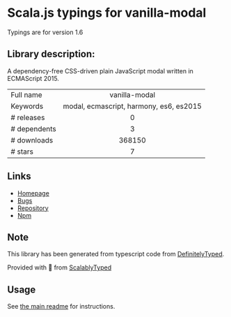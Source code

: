 
# Scala.js typings for vanilla-modal

Typings are for version 1.6

## Library description:
A dependency-free CSS-driven plain JavaScript modal written in ECMAScript 2015.

|                    |                 |
| ------------------ | :-------------: |
| Full name          | vanilla-modal |
| Keywords           | modal, ecmascript, harmony, es6, es2015 |
| # releases         | 0 |
| # dependents       | 3 |
| # downloads        | 368150 |
| # stars            | 7 |

## Links
- [Homepage](https://github.com/thephuse/vanilla-modal)
- [Bugs](https://github.com/thephuse/vanilla-modal/issues)
- [Repository](https://github.com/thephuse/vanilla-modal)
- [Npm](https://www.npmjs.com/package/vanilla-modal)
    


## Note
This library has been generated from typescript code from [DefinitelyTyped](https://definitelytyped.org).

Provided with :purple_heart: from [ScalablyTyped](https://github.com/oyvindberg/ScalablyTyped)

## Usage
See [the main readme](../../readme.md) for instructions.


